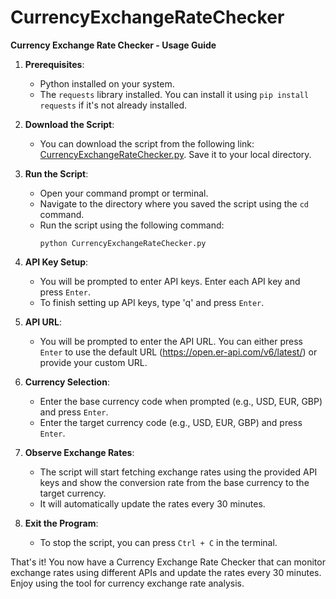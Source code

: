 # CurrencyExchangeRateChecker

**Currency Exchange Rate Checker - Usage Guide**

1. **Prerequisites**:
   - Python installed on your system.
   - The `requests` library installed. You can install it using `pip install requests` if it's not already installed.

2. **Download the Script**:
   - You can download the script from the following link: [CurrencyExchangeRateChecker.py](https://raw.githubusercontent.com/YuanLiuchang/CurrencyExchangeRateChecker/main/CurrencyExchangeRateChecker.py). Save it to your local directory.

3. **Run the Script**:
   - Open your command prompt or terminal.
   - Navigate to the directory where you saved the script using the `cd` command.
   - Run the script using the following command:
     ```
     python CurrencyExchangeRateChecker.py
     ```

4. **API Key Setup**:
   - You will be prompted to enter API keys. Enter each API key and press `Enter`.
   - To finish setting up API keys, type 'q' and press `Enter`.

5. **API URL**:
   - You will be prompted to enter the API URL. You can either press `Enter` to use the default URL (https://open.er-api.com/v6/latest/) or provide your custom URL.

6. **Currency Selection**:
   - Enter the base currency code when prompted (e.g., USD, EUR, GBP) and press `Enter`.
   - Enter the target currency code (e.g., USD, EUR, GBP) and press `Enter`.

7. **Observe Exchange Rates**:
   - The script will start fetching exchange rates using the provided API keys and show the conversion rate from the base currency to the target currency.
   - It will automatically update the rates every 30 minutes.

8. **Exit the Program**:
   - To stop the script, you can press `Ctrl + C` in the terminal.

That's it! You now have a Currency Exchange Rate Checker that can monitor exchange rates using different APIs and update the rates every 30 minutes. Enjoy using the tool for currency exchange rate analysis.
